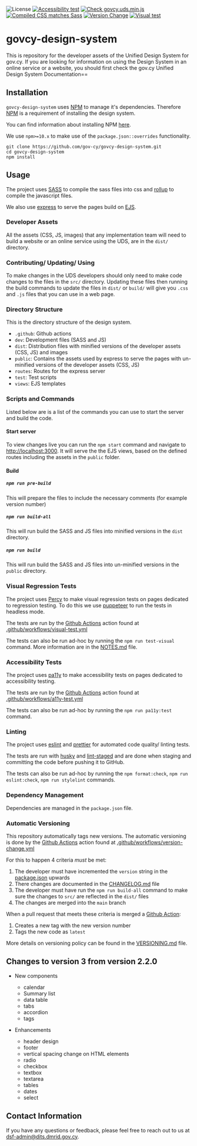 
![License](https://img.shields.io/github/license/gov-cy/govcy-design-system)
[![Accessibility test](https://github.com/gov-cy/govcy-design-system/actions/workflows/a11y-test.yml/badge.svg)](https://github.com/gov-cy/govcy-design-system/actions/workflows/a11y-test.yml)
[![Check govcy.uds.min.js](https://github.com/gov-cy/govcy-design-system/actions/workflows/js-build-and-distribution-test.yml/badge.svg)](https://github.com/gov-cy/govcy-design-system/actions/workflows/js-build-and-distribution-test.yml)
[![Compiled CSS matches Sass](https://github.com/gov-cy/govcy-design-system/actions/workflows/sass-build-and-distribution-test.yml/badge.svg)](https://github.com/gov-cy/govcy-design-system/actions/workflows/sass-build-and-distribution-test.yml)
[![Version Change](https://github.com/gov-cy/govcy-design-system/actions/workflows/version-change.yml/badge.svg)](https://github.com/gov-cy/govcy-design-system/actions/workflows/version-change.yml)
[![Visual test](https://github.com/gov-cy/govcy-design-system/actions/workflows/visual-test.yml/badge.svg)](https://github.com/gov-cy/govcy-design-system/actions/workflows/visual-test.yml)

# govcy-design-system

This is repository for the developer assets of the Unified Design System for gov.cy. If you are looking for information on using the Design System in an online service or a website, you should first check the gov.cy Unified Design System Documentation==
    
## Installation

`govcy-design-system` uses [NPM](https://www.npmjs.com) to manage it's dependencies. Therefore [NPM](https://www.npmjs.com) is a requirement of installing the design system.

You can find information about installing NPM [here](https://docs.npmjs.com/downloading-and-installing-node-js-and-npm).

We use `npm>=10.x` to make use of the `package.json::overrides` functionality.

```
git clone https://github.com/gov-cy/govcy-design-system.git
cd govcy-design-system
npm install
```

## Usage
The project uses [SASS](https://sass-lang.com/) to compile the sass files into css and [rollup](https://rollupjs.org/) to compile the javascript files.

We also use [express](https://expressjs.com/) to serve the pages build on [EJS](https://ejs.co).

### Developer Assets

All the assets (CSS, JS, images) that any implementation team will need to build a website or an online service using the UDS, are in the `dist/` directory.

### Contributing/ Updating/ Using

To make changes in the UDS developers should only need to make code changes to the files in the `src/` directory. Updating these files then running the build commands to update the files in `dist/` or `build/` will give you `.css` and `.js` files that you can use in a web page.

### Directory Structure
This is the directory structure of the design system.

- `.github`: Github actions
- `dev`: Development files (SASS and JS)
- `dist`: Distribution files with minified versions of the developer assets (CSS, JS) and images 
- `public`: Contains the assets used by express to serve the pages with un-minified versions of the developer assets (CSS, JS)
- `routes`: Routes for the express server
- `test`: Test scripts
- `views`: EJS templates

### Scripts and Commands

Listed below are is a list of the commands you can use to start the server and build the code.

#### Start server
To view changes live you can run the `npm start` command and navigate to [http://localhost:3000](http://localhost:3000). It will serve the the EJS views, based on the defined routes including the assets in the `public` folder.

#### Build

##### `npm run pre-build`

This will prepare the files to include the necessary comments (for example version number)

##### `npm run build-all`

This will run build the SASS and JS files into minified versions in the `dist` directory.

##### `npm run build`

This will run build the SASS and JS files into un-minified versions in the `public` directory.

### Visual Regression Tests

The project uses [Percy](https://percy.io/) to make visual regression tests on pages dedicated to regression testing. To do this we use [puppeteer](https://github.com/puppeteer/puppeteer) to run the tests in headless mode. 

The tests are run by the [Github Actions](https://github.com/features/actions) action found at [.github/workflows/visual-test.yml](.github/workflows/visual-test.yml)

The tests can also be run ad-hoc by running the `npm run test-visual` command. More information are in the [NOTES.md](NOTES.md) file.

### Accessibility Tests

The project uses [pa11y](https://pa11y.org/) to make accessibility tests on pages dedicated to accessibility testing. 

The tests are run by the [Github Actions](https://github.com/features/actions) action found at [.github/workflows/a11y-test.yml](.github/workflows/a11y-test.yml)

The tests can also be run ad-hoc by running the `npm run pa11y:test` command.

### Linting

The project uses [eslint](https://eslint.org/) and [prettier](https://prettier.io/) for automated code quality/ linting tests.

The tests are run with [husky](https://github.com/typicode/husky) and [lint-staged](https://github.com/okonet/lint-staged) and are done when staging and committing the code before pushing it to GitHub.

The tests can also be run ad-hoc by running the `npm format:check`, `npm run eslint:check`, `npm run stylelint` commands.

### Dependency Management

Dependencies are managed in the `package.json` file.

### Automatic Versioning

This repository automatically tags new versions. The automatic versioning is done by the [Github Actions](https://github.com/features/actions) action found at [.github/workflows/version-change.yml](.github/workflows/version-change.yml)

For this to happen 4 criteria _must_ be met:

1. The developer must have incremented the `version` string in the [package.json](package.json) upwards
2. There changes are documented in the [CHANGELOG.md](CHANGELOG.md) file
3. The developer must have run the `npm run build-all` command to make sure the changes to `src/` are reflected in the `dist/` files
4. The changes are merged into the `main` branch

When a pull request that meets these criteria is merged a [Github Action](https://github.com/features/actions):
1. Creates a new tag with the new version number
2. Tags the new code as `latest`


More details on versioning policy can be found in the [VERSIONING.md](VERSIONING.md) file.

## Changes to version 3 from version 2.2.0

* New components 
    * calendar 
    * Summary list 
    * data table 
    * tabs 
    * accordion 
    * tags 

* Enhancements
    * header design 
    * footer 
    * vertical spacing change on HTML elements 
    * radio 
    * checkbox 
    * textbox 
    * textarea 
    * tables 
    * dates 
    * select 

## Contact Information
If you have any questions or feedback, please feel free to reach out to us at dsf-admin@dits.dmrid.gov.cy.